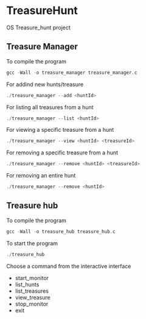 # TreasureHunt

OS Treasure_hunt project

## Treasure Manager

To compile the program

```c
gcc -Wall -o treasure_manager treasure_manager.c
```

For addind new hunts/treasure

```c
./treasure_manager --add <huntId>
```

For listing all treasures from a hunt

```c
./treasure_manager --list <huntId>
```

For viewing a specific treasure from a hunt

```c
./treasure_manager --view <huntId> <treasureId>
```

For removing a specific treasure from a hunt

```c
./treasure_manager --remove <huntId> <treasureId>
```

For removing an entire hunt

```c
./treasure_manager --remove <huntId>
```

## Treasure hub

To compile the program

```c
gcc -Wall -o treasure_hub treasure_hub.c
```

To start the program

```c
./treasure_hub
```

Choose a command from the interactive interface<br />
- start_monitor<br />
- list_hunts<br />
- list_treasures<br />
- view_treasure<br />
- stop_monitor<br />
- exit
